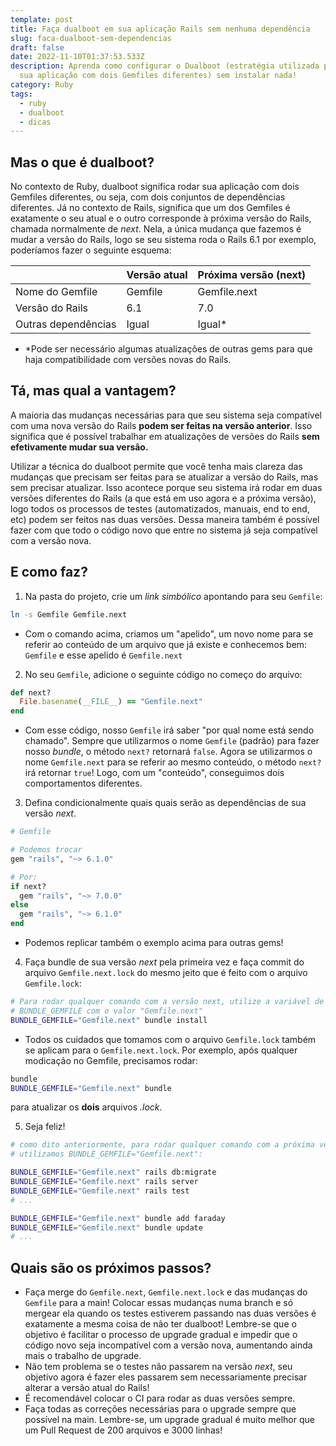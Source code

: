 ```yaml
---
template: post
title: Faça dualboot em sua aplicação Rails sem nenhuma dependência
slug: faca-dualboot-sem-dependencias
draft: false
date: 2022-11-10T01:37:53.533Z
description: Aprenda como configurar o Dualboot (estratégia utilizada para rodar
  sua aplicação com dois Gemfiles diferentes) sem instalar nada!
category: Ruby
tags:
  - ruby
  - dualboot
  - dicas
---
```

## Mas o que é dualboot?

No contexto de Ruby, dualboot significa rodar sua aplicação com dois Gemfiles
diferentes, ou seja, com dois conjuntos de dependências diferentes. Já no contexto
de Rails, significa que um dos Gemfiles é exatamente o seu atual e o outro corresponde
à próxima versão do Rails, chamada normalmente de *next*. Nela, a única mudança
que fazemos é mudar a versão do Rails, logo se seu sistema roda o Rails 6.1 por exemplo,
poderíamos fazer o seguinte esquema:

|                     | Versão atual | Próxima versão (next) |
| ------------------- | ------------ | --------------------- |
| Nome do Gemfile     | Gemfile      | Gemfile.next          |
| Versão do Rails     | 6.1          | 7.0                   |
| Outras dependências | Igual        | Igual*                |

* \*Pode ser necessário algumas atualizações de outras gems para que haja compatibilidade com versões novas do Rails.

## Tá, mas qual a vantagem?

A maioria das mudanças necessárias para que seu sistema seja compatível com uma
nova versão do Rails **podem ser feitas na versão anterior**. Isso significa que é possível trabalhar em atualizações de versões do Rails **sem efetivamente mudar sua versão.**


Utilizar a técnica do dualboot permite que você tenha mais clareza das mudanças
que precisam ser feitas para se atualizar a versão do Rails, mas sem precisar atualizar.
Isso acontece porque seu sistema irá rodar em duas versões diferentes do Rails
(a que está em uso agora e a próxima versão), logo todos os processos de testes
(automatizados, manuais, end to end, etc) podem ser feitos nas duas versões. Dessa
maneira também é possível fazer com que todo o código novo que entre no sistema
já seja compatível com a versão nova.

## E como faz?

1. Na pasta do projeto, crie um *link simbólico* apontando para seu `Gemfile`:

```bash
ln -s Gemfile Gemfile.next
```

* Com o comando acima, criamos um "apelido", um novo nome para se referir ao
  conteúdo de um arquivo que já existe e conhecemos bem: `Gemfile` e esse apelido é
  `Gemfile.next`

2. No seu `Gemfile`, adicione o seguinte código no começo do arquivo:

```ruby
def next?
  File.basename(__FILE__) == "Gemfile.next"
end
```

* Com esse código, nosso `Gemfile` irá saber "por qual nome está sendo chamado".
  Sempre que utilizarmos o nome `Gemfile` (padrão) para fazer nosso *bundle*, o
  método `next?` retornará `false`. Agora se utilizarmos o nome `Gemfile.next` para se
  referir ao mesmo conteúdo, o método `next?` irá retornar `true`! Logo, com um
  "conteúdo", conseguimos dois comportamentos diferentes.

3. Defina condicionalmente quais quais serão as dependências de sua versão *next*.

```ruby
# Gemfile

# Podemos trocar
gem "rails", "~> 6.1.0"

# Por:
if next?
  gem "rails", "~> 7.0.0"
else
  gem "rails", "~> 6.1.0"
end
```

* Podemos replicar também o exemplo acima para outras gems!

4. Faça bundle de sua versão *next* pela primeira vez e faça commit do arquivo
   `Gemfile.next.lock` do mesmo jeito que é feito com o arquivo `Gemfile.lock`:

```bash
# Para rodar qualquer comando com a versão next, utilize a variável de ambiente
# BUNDLE_GEMFILE com o valor "Gemfile.next"
BUNDLE_GEMFILE="Gemfile.next" bundle install
```

* Todos os cuidados que tomamos com o arquivo `Gemfile.lock` também se aplicam para
  o `Gemfile.next.lock`. Por exemplo, após qualquer modicação no Gemfile, precisamos rodar:

```bash
bundle
BUNDLE_GEMFILE="Gemfile.next" bundle
```

para atualizar os **dois** arquivos *.lock*.

5. Seja feliz!

```bash
# como dito anteriormente, para rodar qualquer comando com a próxima versão
# utilizamos BUNDLE_GEMFILE="Gemfile.next":

BUNDLE_GEMFILE="Gemfile.next" rails db:migrate
BUNDLE_GEMFILE="Gemfile.next" rails server
BUNDLE_GEMFILE="Gemfile.next" rails test
# ...

BUNDLE_GEMFILE="Gemfile.next" bundle add faraday
BUNDLE_GEMFILE="Gemfile.next" bundle update 
# ...
```

## Quais são os próximos passos?

* Faça merge do `Gemfile.next`, `Gemfile.next.lock` e das mudanças do `Gemfile` para a main!
  Colocar essas mudanças numa branch e só mergear ela quando os testes estiverem passando
  nas duas versões é exatamente a mesma coisa de não ter dualboot! Lembre-se que o
  objetivo é facilitar o processo de upgrade gradual e impedir que o código novo 
  seja incompatível com a versão nova, aumentando ainda mais o trabalho de upgrade.
* Não tem problema se o testes não passarem na versão *next*, seu objetivo agora
  é fazer eles passarem sem necessariamente precisar alterar a versão atual do Rails!
* É recomendável colocar o CI para rodar as duas versões sempre.
* Faça todas as correções necessárias para o upgrade sempre que possível na main.
  Lembre-se, um upgrade gradual é muito melhor que um Pull Request de 200 arquivos e
  3000 linhas!